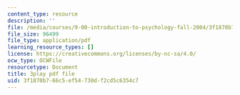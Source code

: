 ```yaml
---
content_type: resource
description: ''
file: /media/courses/9-00-introduction-to-psychology-fall-2004/3f1870b766c5ef54730df2cd5c6354c7_10508.pdf
file_size: 96499
file_type: application/pdf
learning_resource_types: []
license: https://creativecommons.org/licenses/by-nc-sa/4.0/
ocw_type: OCWFile
resourcetype: Document
title: 3play pdf file
uid: 3f1870b7-66c5-ef54-730d-f2cd5c6354c7
---
```

